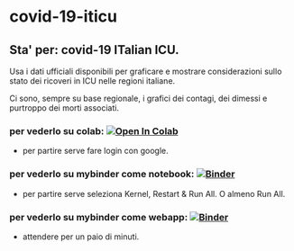 # covid-19-iticu

## Sta' per: covid-19 ITalian ICU. 

Usa i dati ufficiali disponibili per graficare e mostrare considerazioni sullo stato dei ricoveri in ICU nelle regioni italiane. 

Ci sono, sempre su base regionale, i grafici dei contagi, dei dimessi e purtroppo dei morti associati. 

### per vederlo su colab: [![Open In Colab](https://colab.research.google.com/assets/colab-badge.svg)](https://colab.research.google.com/github/gvieri/covid-19-iticu/blob/main/covid19_iticu.ipynb)
* per partire serve fare login con google.


### per vederlo su mybinder come notebook: [![Binder](https://mybinder.org/badge_logo.svg)](https://mybinder.org/v2/gh/gvieri/covid-19-iticu/main?filepath=covid19_iticu.ipynb)
* per partire serve seleziona Kernel, Restart & Run All. O almeno Run All.  
 

### per vederlo su mybinder come webapp: [![Binder](https://mybinder.org/badge_logo.svg)](https://mybinder.org/v2/gh/gvieri/covid-19-iticu/main?urlpath=apps%2Fcovid19_iticu.ipynb)
* attendere per un paio di minuti. 
 
